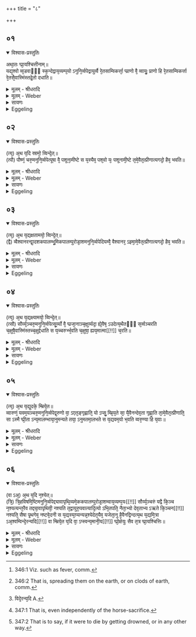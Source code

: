 +++
title = "८"

+++


## ०१


<details open><summary>विश्वास-प्रस्तुतिः</summary>

अथा᳘तः प्प्रा᳘यश्चित्तीनाम्॥  
यद्य᳘श्वो व्व᳘डवाᳫँ᳭ स्क᳘न्देद्वाय᳘व्यम्प᳘यो ऽनुनि᳘र्व्वपेद्वायुर्व्वै रे᳘तसाम्विकर्त्ता᳘ प्प्राणो वै᳘ व्वायुः᳘ प्राणो हि रे᳘तसाम्विकर्त्ता रे᳘तसै᳘वास्मिंस्तद्रे᳘तो दधाति॥
</details>

<details><summary>मूलम् - श्रीधरादि</summary>

अथा᳘तः प्प्रा᳘यश्चित्तीनाम्॥  
यद्य᳘श्वो व्व᳘डवाᳫँ᳭ स्क᳘न्देद्वाय᳘व्यम्प᳘यो ऽनुनि᳘र्व्वपेद्वायुर्व्वै रे᳘तसाम्विकर्त्ता᳘ प्प्राणो वै᳘ व्वायुः᳘ प्राणो हि रे᳘तसाम्विकर्त्ता रे᳘तसै᳘वास्मिंस्तद्रे᳘तो दधाति॥
</details>

<details><summary>मूलम् - Weber</summary>

अथा᳘तः प्रा᳘यश्चित्तीनाम्॥  
यद्य᳘श्वो व᳘डवाᳫं स्क᳘न्देद्वायव्य᳘म् प᳘योऽनुनि᳘र्वपेद्वायुर्वै रे᳘तसां विकर्ता᳘ प्राणो वै᳘ वायुः᳘ प्राणो हि रे᳘तसां विकर्ता रे᳘तसैॗवास्मिंस्तद्रे᳘तो दधाति॥
</details>

<details><summary>सायणः</summary>

…
</details>

<details><summary>Eggeling</summary>

1. Now, then, of the expiations. If the sacrificial horse were to couple with a mare, let him in addition prepare a milk (oblation) to Vāyu;--Vāyu doubtless is the transformer of seeds, for Vāyu (the wind) is the vital air, and the vital air is the transformer

of seeds: by means of seed he thus puts seed into it.
</details>


## ०२


<details open><summary>विश्वास-प्रस्तुतिः</summary>

(त्य᳘) अ᳘थ य᳘दि स्रामो᳘ व्विन्दे᳘त्॥  
(त्पौ) पौष्णं᳘ चरु᳘मनुनि᳘र्व्वपेत्पूषा वै᳘ पशूना᳘मीष्टे स य᳘स्यैव᳘ पश᳘वो यः᳘ पशूनामी᳘ष्टे त᳘मे᳘वैत᳘त्प्रीणात्यगदो᳘ हैव᳘ भवति॥
</details>

<details><summary>मूलम् - श्रीधरादि</summary>

(त्य᳘) अ᳘थ य᳘दि स्रामो᳘ व्विन्दे᳘त्॥  
(त्पौ) पौष्णं᳘ चरु᳘मनुनि᳘र्व्वपेत्पूषा वै᳘ पशूना᳘मीष्टे स य᳘स्यैव᳘ पश᳘वो यः᳘ पशूनामी᳘ष्टे त᳘मे᳘वैत᳘त्प्रीणात्यगदो᳘ हैव᳘ भवति॥
</details>

<details><summary>मूलम् - Weber</summary>

अ᳘थ य᳘दि स्रामो᳘ विन्दे᳘त्॥  
पौष्णं᳘ चरु᳘मनुनि᳘र्वपेत्पूषा वै᳘ पशूना᳘मीष्टे स य᳘स्यैव᳘ पश᳘वो यः᳘ पशूनामी᳘ष्टे त᳘मेॗवैत᳘त्प्रीणात्यगदो᳘ हैव᳘ भवति॥
</details>

<details><summary>सायणः</summary>

…
</details>

<details><summary>Eggeling</summary>

2. And if disease were to befal it, let him in addition prepare a pap to Pūshan, for Pūshan rules over beasts (cattle); and, indeed, he thereby gratifies him who owns cattle and rules over cattle; and it (the horse) thereby indeed becomes free from disease.
</details>


## ०३


<details open><summary>विश्वास-प्रस्तुतिः</summary>

(त्य᳘) अ᳘थ य᳘द्यक्षतामयो᳘ व्विन्दे᳘त्॥  
(द्वै) व्वैश्वानरन्द्वा᳘दशकपालम्भू᳘मिकपालम्पुरोडा᳘शमनुनि᳘र्व्वपेदियम्वै᳘ वैश्वानर᳘ ऽइमा᳘मे᳘वैत᳘त्प्रीणात्यगदो᳘ हैव᳘ भवति॥
</details>

<details><summary>मूलम् - श्रीधरादि</summary>

(त्य᳘) अ᳘थ य᳘द्यक्षतामयो᳘ व्विन्दे᳘त्॥  
(द्वै) व्वैश्वानरन्द्वा᳘दशकपालम्भू᳘मिकपालम्पुरोडा᳘शमनुनि᳘र्व्वपेदियम्वै᳘ वैश्वानर᳘ ऽइमा᳘मे᳘वैत᳘त्प्रीणात्यगदो᳘ हैव᳘ भवति॥
</details>

<details><summary>मूलम् - Weber</summary>

अ᳘थ य᳘द्यक्षतामयो᳘ विन्दे᳘त्॥  
वैश्वानरं द्वा᳘दशकपालम् भू᳘मिकपालम् पुरोडा᳘शमनुनि᳘र्वपेदियं वै᳘ वैश्वानर᳘ इमा᳘मेॗवैत᳘त्प्रीणात्यगदो᳘ हैव᳘ भवति॥
</details>

<details><summary>सायणः</summary>

…
</details>

<details><summary>Eggeling</summary>

3. And if sickness without (visible) injury [^egg_883] were to befal it, let him in addition prepare for (Agni) Vaiśvānara a cake on twelve potsherds, with the earth serving for potsherds [^egg_884]; for Vaiśvānara is this (earth): he thereby gratifies this (earth), and it (the horse) becomes free from disease.

[^egg_883]: 346:1 Viz. such as fever, comm.

[^egg_884]: 346:2 That is, spreading them on the earth, or on clods of earth, comm.
</details>


## ०४


<details open><summary>विश्वास-प्रस्तुतिः</summary>

(त्य᳘) अ᳘थ य᳘द्यक्ष्यामयो᳘ व्विन्दे᳘त्॥  
(त्सौ) सौर्य्य᳘ञ्चरु᳘मनुनि᳘र्व्वपेत्सू᳘र्य्यो वै᳘ प्प्रजा᳘नाञ्च᳘क्षुर्य्यदा᳘ ह्ये᳘वैष᳘ ऽउदेत्य᳘थैतᳫँ᳭ स᳘र्व्वञ्चरति च᳘क्षुषै᳘वास्मिंस्तच्च᳘क्षुर्द्दधाति स य᳘च्चरुर्भ्भ᳘वति च᳘क्षुषा᳘ ह्यय᳘मात्मा[[!!]] च᳘रति॥
</details>

<details><summary>मूलम् - श्रीधरादि</summary>

(त्य᳘) अ᳘थ य᳘द्यक्ष्यामयो᳘ व्विन्दे᳘त्॥  
(त्सौ) सौर्य्य᳘ञ्चरु᳘मनुनि᳘र्व्वपेत्सू᳘र्य्यो वै᳘ प्प्रजा᳘नाञ्च᳘क्षुर्य्यदा᳘ ह्ये᳘वैष᳘ ऽउदेत्य᳘थैतᳫँ᳭ स᳘र्व्वञ्चरति च᳘क्षुषै᳘वास्मिंस्तच्च᳘क्षुर्द्दधाति स य᳘च्चरुर्भ्भ᳘वति च᳘क्षुषा᳘ ह्यय᳘मात्मा[[!!]] च᳘रति॥
</details>

<details><summary>मूलम् - Weber</summary>

अ᳘थ य᳘द्यक्ष्यामयो᳘ विन्दे᳘त्॥  
सौर्यं᳘ चरु᳘मनुनि᳘र्वपेत्सू᳘र्यो वै᳘ प्रजा᳘नां च᳘क्षुर्यदाॗ ह्येॗवैष᳘ उदेत्य᳘थेदᳫं स᳘र्वं चरति च᳘क्षुषैॗवास्मिंस्तच्च᳘क्षुर्दधाति स य᳘च्चरुर्भ᳘वति च᳘क्षुषा ह्य᳘य᳘मात्मा च᳘रति॥
</details>

<details><summary>सायणः</summary>

…
</details>

<details><summary>Eggeling</summary>

4. And if an eye-disease were to befal it, let him in addition prepare a pap to Sūrya;--the Sun, doubtless, is the eye of creatures, for when he rises everything here moves: by means of the eye (of the world) he thus bestows the eye upon it. And as to why it is a pap (caru), it is because by means of the eye this self (body or mind) moves (car).
</details>


## ०५


<details open><summary>विश्वास-प्रस्तुतिः</summary>

(त्य᳘) अ᳘थ य᳘द्युदके᳘ म्म्रिये᳘त॥  
व्वारुणं᳘ यवम᳘यञ्चरु᳘मनुनि᳘र्व्वपेद्व᳘रुणो वा᳘ ऽएत᳘ङ्गृह्णाति᳘ यो ऽप्सु᳘ म्म्रि᳘य᳘ते सा᳘ यै᳘वैनन्देव᳘ता गृह्णा᳘ति ता᳘मे᳘वैत᳘त्प्रीणाति᳘ सा ऽस्मै प्प्री᳘ता ऽन्य᳘मालम्भाया᳘नुमन्यते तया᳘ ऽनुमतमा᳘लभते स य᳘द्यवम᳘यो भ᳘वति व्वरु᳘ण्या हि य᳘वाः॥
</details>

<details><summary>मूलम् - श्रीधरादि</summary>

(त्य᳘) अ᳘थ य᳘द्युदके᳘ म्म्रिये᳘त॥  
व्वारुणं᳘ यवम᳘यञ्चरु᳘मनुनि᳘र्व्वपेद्व᳘रुणो वा᳘ ऽएत᳘ङ्गृह्णाति᳘ यो ऽप्सु᳘ म्म्रि᳘य᳘ते सा᳘ यै᳘वैनन्देव᳘ता गृह्णा᳘ति ता᳘मे᳘वैत᳘त्प्रीणाति᳘ सा ऽस्मै प्प्री᳘ता ऽन्य᳘मालम्भाया᳘नुमन्यते तया᳘ ऽनुमतमा᳘लभते स य᳘द्यवम᳘यो भ᳘वति व्वरु᳘ण्या हि य᳘वाः॥
</details>

<details><summary>मूलम् - Weber</summary>

अ᳘थ य᳘द्युदके᳘ म्रिये᳘त॥  
वारुणं᳘ यवम᳘यं चरु᳘मनुनि᳘र्वपेद्व᳘रुणो वा᳘ एतं᳘ गृह्णातिॗ योऽप्सु᳘ म्रिय᳘ते साॗ यैॗवैनं देव᳘ता गृह्णा᳘ति ता᳘मेॗवैत᳘त्प्रीणातिॗ सास्मै प्रीॗतान्य᳘मालम्भाया᳘नुमन्यते तया᳘नुमतमा᳘लभते स य᳘द्यवम᳘यो भ᳘वति वरुॗण्या हि य᳘वाः॥
</details>

<details><summary>सायणः</summary>

…
</details>

<details><summary>Eggeling</summary>

5. And if it were to die in water, let him in addition prepare a barley pap to Varuṇa, for Varuṇa seizes him who dies in water: he thereby thus gratifies that very deity who seizes it, and, thus gratified, he approves his slaughtering another (horse), and he slaughters it as one approved by that (deity). And as to why it is (prepared) of barley, it is because barley belongs to Varuṇa.
</details>


## ०६


<details open><summary>विश्वास-प्रस्तुतिः</summary>

(वा ऽअ᳘) अ᳘थ य᳘दि न᳘श्येत्॥  
(त्रि᳘) त्रि᳘हविषमि᳘ष्टिमनुनि᳘र्व्वपेद्द्यावापृथि᳘व्यमे᳘ककपालम्पुरोडा᳘शम्वाय᳘व्यम्प᳘यः[[!!]] सौर्य्य᳘ञ्चरुं यद्वै कि᳘ञ्च न᳘श्यत्यन्त᳘रैव तद्द्या᳘वापृथिवी᳘ नश्यति त᳘द्वायुरु᳘पवात्यादि᳘त्यो ऽभि᳘तपति᳘ नैता᳘भ्यो देव᳘ताभ्य ऽऋते कि᳘ञ्चन[[!!]] नश्यति᳘ सैषा पृ᳘थगेव᳘ नष्टवे᳘दनी स य᳘द्यस्या᳘प्यन्यन्न᳘श्येदेत᳘यैव᳘ यजेता᳘नु है᳘वैनद्विन्दत्य᳘थ य᳘द्यमि᳘त्रा ऽअ᳘श्वम्विन्दे᳘रन्यदि[[!!]] वा म्म्रिये᳘त य᳘दि वा᳘ ऽप्स्वन्य᳘मानी᳘य[[!!]] प्प्रो᳘क्षेयुः सैव त᳘त्र प्प्रा᳘यश्चित्तिः॥
</details>

<details><summary>मूलम् - श्रीधरादि</summary>

(वा ऽअ᳘) अ᳘थ य᳘दि न᳘श्येत्॥  
(त्रि᳘) त्रि᳘हविषमि᳘ष्टिमनुनि᳘र्व्वपेद्द्यावापृथि᳘व्यमे᳘ककपालम्पुरोडा᳘शम्वाय᳘व्यम्प᳘यः[[!!]] सौर्य्य᳘ञ्चरुं यद्वै कि᳘ञ्च न᳘श्यत्यन्त᳘रैव तद्द्या᳘वापृथिवी᳘ नश्यति त᳘द्वायुरु᳘पवात्यादि᳘त्यो ऽभि᳘तपति᳘ नैता᳘भ्यो देव᳘ताभ्य ऽऋते कि᳘ञ्चन[[!!]] नश्यति᳘ सैषा पृ᳘थगेव᳘ नष्टवे᳘दनी स य᳘द्यस्या᳘प्यन्यन्न᳘श्येदेत᳘यैव᳘ यजेता᳘नु है᳘वैनद्विन्दत्य᳘थ य᳘द्यमि᳘त्रा ऽअ᳘श्वम्विन्दे᳘रन्यदि[[!!]] वा म्म्रिये᳘त य᳘दि वा᳘ ऽप्स्वन्य᳘मानी᳘य[[!!]] प्प्रो᳘क्षेयुः सैव त᳘त्र प्प्रा᳘यश्चित्तिः॥
</details>

<details><summary>मूलम् - Weber</summary>

अ᳘थ य᳘दि न᳘श्येत्॥  
त्रि᳘हविषमि᳘ष्टिमनुनि᳘र्वपेद्द्यावापृथिव्य᳘मे᳘ककपालम् पुरोडा᳘शं वायव्य᳘म् प᳘यः सौर्यं᳘ चरुं यद्वै किं᳘ च न᳘श्यत्यन्तॗरैव तद्द्या᳘वापृथिवी᳘ नश्यति त᳘द्वायुरु᳘पवात्यादिॗत्योऽभि᳘तपतिॗ नैता᳘भ्यो देव᳘ताभ्य ऋते किं᳘ चन᳘ नश्यतिॗ सैषा पृ᳘थगेव᳘ नष्टवे᳘दनी स य᳘द्यस्या᳘प्यन्यन्न᳘श्येदेत᳘यैव᳘ यजेता᳘नु हैॗवैनद्विन्दत्य᳘थ य᳘द्यमि᳘त्रा अ᳘श्वं विन्देरन्य᳘दि [^wbr_1] वा म्रिये᳘त य᳘दि वाप्स्व᳘न्य᳘मानी᳘य प्रो᳘क्षेयुः सैव त᳘त्र प्रा᳘यश्चित्तिः॥  

[^wbr_1]: विदे᳘रन्य᳘दि A.
</details>

<details><summary>सायणः</summary>

…
</details>

<details><summary>Eggeling</summary>

6. And if it were to get lost, let him in addition

perform an ishṭi with three sacrificial dishes--a cake on one potsherd for Heaven and Earth, a milk (oblation) for Vāyu, and a pap for Sūrya;--for whatsoever is lost, is lost within heaven and earth; and the wind blows upon it, and the sun shines upon it; and nothing whatever is lost out of (the reach of) these deities. And even by itself [^egg_885] this (ishṭi) is the recoverer of what is lost; and even if any other thing of his were to get lost let him perform this very offering, and he verily finds it. And if enemies were to obtain the horse, or if it were to die (either in any other way) or in water [^egg_886], let them bring another (horse) and consecrate it by sprinkling: this, indeed, is the expiation in that case.

[^egg_885]: 347:1 That is, even independently of the horse-sacrifice.

[^egg_886]: 347:2 That is to say, if it were to die by getting drowned, or in any other way.
</details>

